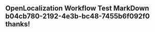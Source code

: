 <properties
ms.topic="hero-topic"
ms.test1="hero-topic"
ms.test2="test"/>

## OpenLocalization Workflow Test MarkDown b04cb780-2192-4e3b-bc48-7455b6f092f0 thanks!
